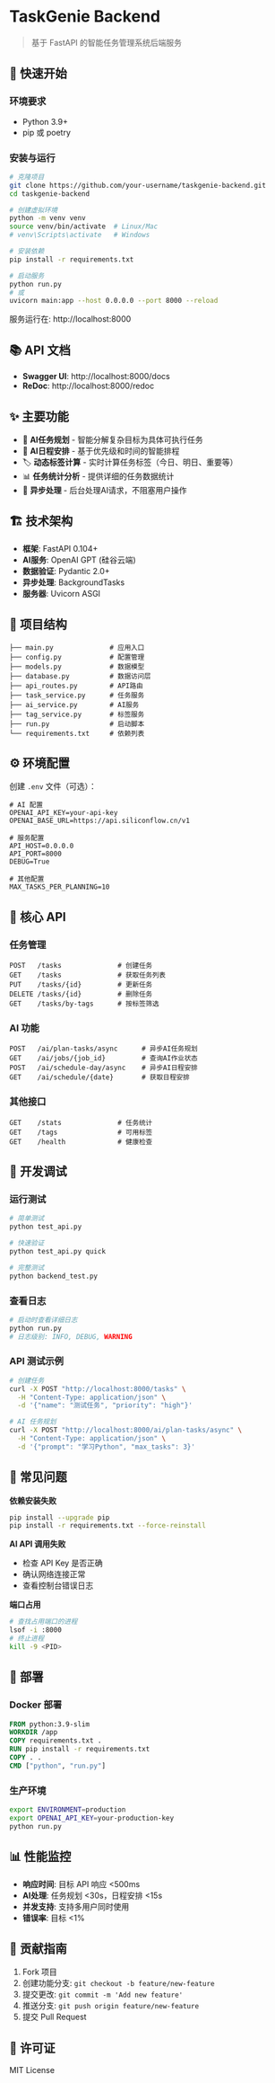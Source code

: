 # TaskGenie Backend

> 基于 FastAPI 的智能任务管理系统后端服务

## 🚀 快速开始

### 环境要求
- Python 3.9+
- pip 或 poetry

### 安装与运行
```bash
# 克隆项目
git clone https://github.com/your-username/taskgenie-backend.git
cd taskgenie-backend

# 创建虚拟环境
python -m venv venv
source venv/bin/activate  # Linux/Mac
# venv\Scripts\activate   # Windows

# 安装依赖
pip install -r requirements.txt

# 启动服务
python run.py
# 或
uvicorn main:app --host 0.0.0.0 --port 8000 --reload
```

服务运行在: http://localhost:8000

## 📚 API 文档

- **Swagger UI**: http://localhost:8000/docs
- **ReDoc**: http://localhost:8000/redoc

## ✨ 主要功能

- 🤖 **AI任务规划** - 智能分解复杂目标为具体可执行任务
- 📅 **AI日程安排** - 基于优先级和时间的智能排程
- 🏷️ **动态标签计算** - 实时计算任务标签（今日、明日、重要等）
- 📊 **任务统计分析** - 提供详细的任务数据统计
- 🔄 **异步处理** - 后台处理AI请求，不阻塞用户操作

## 🏗️ 技术架构

- **框架**: FastAPI 0.104+
- **AI服务**: OpenAI GPT (硅谷云端)
- **数据验证**: Pydantic 2.0+
- **异步处理**: BackgroundTasks
- **服务器**: Uvicorn ASGI

## 📁 项目结构

```
├── main.py              # 应用入口
├── config.py            # 配置管理
├── models.py            # 数据模型
├── database.py          # 数据访问层
├── api_routes.py        # API路由
├── task_service.py      # 任务服务
├── ai_service.py        # AI服务
├── tag_service.py       # 标签服务
├── run.py               # 启动脚本
└── requirements.txt     # 依赖列表
```

## ⚙️ 环境配置

创建 `.env` 文件（可选）：

```env
# AI 配置
OPENAI_API_KEY=your-api-key
OPENAI_BASE_URL=https://api.siliconflow.cn/v1

# 服务配置
API_HOST=0.0.0.0
API_PORT=8000
DEBUG=True

# 其他配置
MAX_TASKS_PER_PLANNING=10
```

## 🔧 核心 API

### 任务管理
```
POST   /tasks              # 创建任务
GET    /tasks              # 获取任务列表
PUT    /tasks/{id}         # 更新任务
DELETE /tasks/{id}         # 删除任务
GET    /tasks/by-tags      # 按标签筛选
```

### AI 功能
```
POST   /ai/plan-tasks/async      # 异步AI任务规划
GET    /ai/jobs/{job_id}         # 查询AI作业状态
POST   /ai/schedule-day/async    # 异步AI日程安排
GET    /ai/schedule/{date}       # 获取日程安排
```

### 其他接口
```
GET    /stats              # 任务统计
GET    /tags               # 可用标签
GET    /health             # 健康检查
```

## 🧪 开发调试

### 运行测试
```bash
# 简单测试
python test_api.py

# 快速验证
python test_api.py quick

# 完整测试
python backend_test.py
```

### 查看日志
```bash
# 启动时查看详细日志
python run.py
# 日志级别: INFO, DEBUG, WARNING
```

### API 测试示例
```bash
# 创建任务
curl -X POST "http://localhost:8000/tasks" \
  -H "Content-Type: application/json" \
  -d '{"name": "测试任务", "priority": "high"}'

# AI 任务规划
curl -X POST "http://localhost:8000/ai/plan-tasks/async" \
  -H "Content-Type: application/json" \
  -d '{"prompt": "学习Python", "max_tasks": 3}'
```

## 🐛 常见问题

**依赖安装失败**
```bash
pip install --upgrade pip
pip install -r requirements.txt --force-reinstall
```

**AI API 调用失败**
- 检查 API Key 是否正确
- 确认网络连接正常
- 查看控制台错误日志

**端口占用**
```bash
# 查找占用端口的进程
lsof -i :8000
# 终止进程
kill -9 <PID>
```

## 🚀 部署

### Docker 部署
```dockerfile
FROM python:3.9-slim
WORKDIR /app
COPY requirements.txt .
RUN pip install -r requirements.txt
COPY . .
CMD ["python", "run.py"]
```

### 生产环境
```bash
export ENVIRONMENT=production
export OPENAI_API_KEY=your-production-key
python run.py
```

## 📊 性能监控

- **响应时间**: 目标 API 响应 <500ms
- **AI处理**: 任务规划 <30s，日程安排 <15s
- **并发支持**: 支持多用户同时使用
- **错误率**: 目标 <1%

## 🤝 贡献指南

1. Fork 项目
2. 创建功能分支: `git checkout -b feature/new-feature`
3. 提交更改: `git commit -m 'Add new feature'`
4. 推送分支: `git push origin feature/new-feature`
5. 提交 Pull Request

## 📄 许可证

MIT License